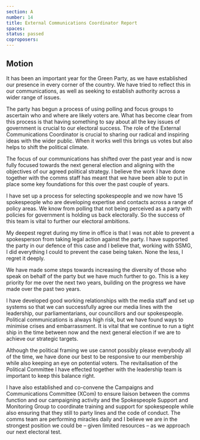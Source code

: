 ```yaml
---
section: A
number: 14
title: External Communications Coordinator Report
spaces:
status: passed
coproposers:
---
```

## Motion
It has been an important year for the Green Party, as we have established our presence in every corner of the country. We have tried to reflect this in our communications, as well as seeking to establish authority across a wider range of issues.

The party has begun a process of using polling and focus groups to ascertain who and where are likely voters are. What has become clear from this process is that having something to say about all the key issues of government is crucial to our electoral success. The role of the External Communications Coordinator is crucial to sharing our radical and inspiring ideas with the wider public. When it works well this brings us votes but also helps to shift the political climate.

The focus of our communications has shifted over the past year and is now fully focused towards the next general election and aligning with the objectives of our agreed political strategy. I believe the work I have done together with the comms staff has meant that we have been able to put in place some key foundations for this over the past couple of years.

I have set up a process for selecting spokespeople and we now have 15 spokespeople who are developing
expertise and contacts across a range of policy areas. We know from polling that not being perceived as a party with policies for government is holding us back electorally. So the success of this team is vital to further our electoral ambitions.

My deepest regret during my time in office is that I was not able to prevent a spokesperson from taking legal action against the party. I have supported the party in our defence of this case and I believe that, working with SSMG, I did everything I could to prevent the case being taken. None the less, I regret it deeply.

We have made some steps towards increasing the diversity of those who speak on behalf of the party but we have much further to go. This is a key priority for me over the next two years, building on the progress we have made over the past two years.

I have developed good working relationships with the media staff and set up systems so that we can successfully agree our media lines with the leadership, our parliamentarians, our councillors and our spokespeople. Political communications is always high risk, but we have found ways to minimise crises and embarrassment. It is vital that we continue to run a tight ship in the time between now and the next general election if we are to achieve our strategic targets.

Although the political framing we use cannot possibly please everybody all of the time, we have done our best to be responsive to our membership while also keeping an eye on potential voters. The revitalisation of the Political Committee I have effected together with the leadership team is important to keep this balance right.

I have also established and co-convene the Campaigns and Communications Committee (XCom) to ensure liaison between the comms function and our campaigning activity and the Spokespeople Support and Monitoring Group to coordinate training and support for spokespeople while also ensuring that they still to party lines and the code of conduct. The comms team are performing miracles daily and I believe we are in the strongest position we could be – given limited resources – as we approach our next electoral test.
